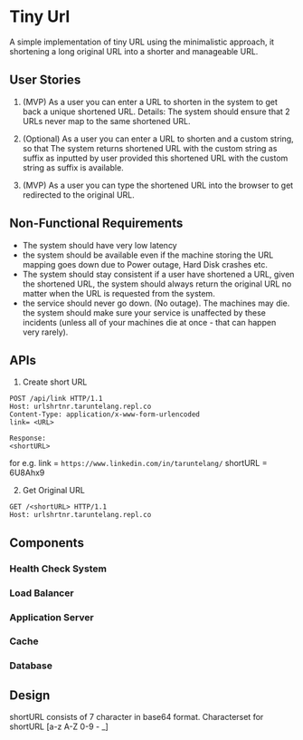 # Tiny Url
A simple implementation of tiny URL using the minimalistic approach, it shortening a long original URL into a shorter and manageable URL.

## User Stories

1. (MVP) As a user you can enter a URL to shorten in the system to get back a unique shortened URL. 
Details: The system should ensure that 2 URLs never map to the same shortened URL.

2. (Optional) As a user you can enter a URL to shorten and a custom string, so that The system returns shortened URL with the custom string as suffix as inputted by user
provided this shortened URL with the custom string as suffix is available. 

3. (MVP) As a user you can type the shortened URL into the browser to get redirected to the original URL.  

## Non-Functional Requirements

- The system should have very low latency 
- the system should be available even if the machine storing the URL mapping goes down due to Power outage, Hard Disk crashes etc.
- The system should stay consistent if a user have shortened a URL, given the shortened URL, 
the system should always return the original URL no matter when the URL is requested from the system. 
- the service should never go down. (No outage). The machines may die. 
the system should make sure your service is unaffected by these incidents (unless all of your machines die at once - that can happen very rarely). 

## APIs

1. Create short URL

```
POST /api/link HTTP/1.1
Host: urlshrtnr.taruntelang.repl.co
Content-Type: application/x-www-form-urlencoded
link= <URL>

Response: 
<shortURL>
```
for e.g. link = `https://www.linkedin.com/in/taruntelang/`
shortURL =  6U8Ahx9

2. Get Original URL

```
GET /<shortURL> HTTP/1.1
Host: urlshrtnr.taruntelang.repl.co
```

## Components
### Health Check System
### Load Balancer 
### Application Server
### Cache
### Database

## Design
shortURL consists of 7 character in base64 format. Characterset for shortURL [a-z A-Z 0-9 - _]  
